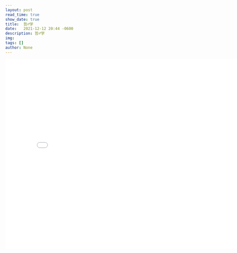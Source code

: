 ```yaml
---
layout: post
read_time: true
show_date: true
title:  哲♂学
date:   2021-12-12 20:44 -0600
description: 哲♂学
img: 
tags: []
author: None
---
```

<iframe 
src="..\assets\img\posts\20211212\x.mp4" 
scrolling="no" 
border="0" 
frameborder="no" 
framespacing="0" 
allowfullscreen="true" 
height=600 
width=800> 
</iframe>